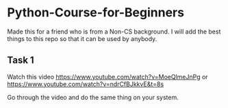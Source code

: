 # Python-Course-for-Beginners
Made this for a friend who is from a Non-CS background. I will add the best things to this repo so that it can be used by anybody.

## Task 1

Watch this video https://www.youtube.com/watch?v=MoeQlmeJnPg or https://www.youtube.com/watch?v=ndrCfBJkkvE&t=8s

Go through the video and do the same thing on your system.



